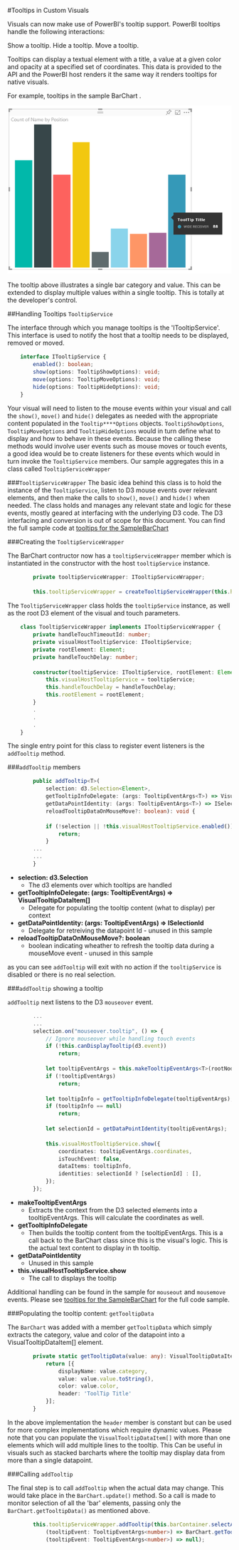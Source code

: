 #Tooltips in Custom Visuals 

Visuals can now make use of PowerBI's tooltip support. PowerBI tooltips handle the following interactions:

Show a tooltip.
Hide a tooltip.
Move a tooltip.

Tooltips can display a textual element with a title, a value at a given color and opacity at a specified set of coordinates. This data is provided to the API and the PowerBI host renders it the same way it renders tooltips for native visuals.

For example, tooltips in the sample BarChart .

![Sample BarChart tooltips](../images/TooltipsInSampleBarChart.png)

The tooltip above illustrates a single bar category and value. This can be extended to display multiple values within a single tooltip. This is totally at the developer's control. 

##Handling Tooltips `TooltipService`

The interface through which you manage tooltips is the 'ITooltipService'. This interface is used to notify the host that a tooltip needs to be displayed, removed or moved.

```typescript
    interface ITooltipService {
        enabled(): boolean;
        show(options: TooltipShowOptions): void;
        move(options: TooltipMoveOptions): void;
        hide(options: TooltipHideOptions): void;
    }
```

Your visual will need to listen to the mouse events within your visual and call the `show()`, `move()` and `hide()` delegates as needed with the appropriate content populated in the `Tooltip****Options` objects. 
`TooltipShowOptions`, `TooltipMoveOptions` and `TooltipHideOptions` would in turn define what to display and how to behave in these events. 
Because the calling these methods would involve user events such as mouse moves or touch events, a good idea would be to create listeners for these events which would in turn invoke the `TooltipService` members.
Our sample aggregates this in a class called `TooltipServiceWrapper` 

###`TooltipServiceWrapper`
The basic idea behind this class is to hold the instance of the `TooltipService`, listen to D3 mouse events over relevant elements, and then make the calls to `show()`, `move()` and `hide()` when needed.
The class holds and manages any relevant state and logic for these events, mostly geared at interfacing with the underlying D3 code. The D3 interfacing and conversion is out of scope for this document. 
You can find the full sample code at [tooltips for the SampleBarChart](https://github.com/Microsoft/PowerBI-visuals-sampleBarChart/commit/981b021612d7b333adffe9f723ab27783c76fb14)

###Creating the `TooltipServiceWrapper`

The BarChart contructor now has a `tooltipServiceWrapper` member which is instantiated in the constructor with the host `tooltipService` instance.

```typescript
        private tooltipServiceWrapper: ITooltipServiceWrapper;

        this.tooltipServiceWrapper = createTooltipServiceWrapper(this.host.tooltipService, options.element);
```

The `TooltipServiceWrapper` class holds the `tooltipService` instance,  as well as the root D3 element of the visual and touch parameters.

```typescript
    class TooltipServiceWrapper implements ITooltipServiceWrapper {
        private handleTouchTimeoutId: number;
        private visualHostTooltipService: ITooltipService;
        private rootElement: Element;
        private handleTouchDelay: number;
        
        constructor(tooltipService: ITooltipService, rootElement: Element, handleTouchDelay: number) {
            this.visualHostTooltipService = tooltipService;
            this.handleTouchDelay = handleTouchDelay;
            this.rootElement = rootElement;
        }
        .
        .
        .
    }
```

The single entry point for this class to register event listeners is the `addTooltip` method.

###`addTooltip` members
```typescript
        public addTooltip<T>(
            selection: d3.Selection<Element>,
            getTooltipInfoDelegate: (args: TooltipEventArgs<T>) => VisualTooltipDataItem[],
            getDataPointIdentity: (args: TooltipEventArgs<T>) => ISelectionId,
            reloadTooltipDataOnMouseMove?: boolean): void {
            
            if (!selection || !this.visualHostTooltipService.enabled()) {
                return;
            }
        ...
        ...
        }
```
* **selection: d3.Selection<Element>**
    * The d3 elements over which tooltips are handled
* **getTooltipInfoDelegate: (args: TooltipEventArgs<T>) => VisualTooltipDataItem[]**
    * Delegate for populating the tooltip content (what to display) per context
* **getDataPointIdentity: (args: TooltipEventArgs<T>) => ISelectionId**
    * Delegate for retreiving the datapoint Id - unused in this sample 
* **reloadTooltipDataOnMouseMove?: boolean**
    * boolean indicating wheather to refresh the tooltip data during a mouseMove event - unused in this sample

as you can see `addTooltip` will exit with no action if the `tooltipService` is disabled or there is no real selection.

###`addTooltip` showing a tooltip 

`addTooltip` next listens to the D3 `mouseover` event. 

```typescript
        ...
        ...
        selection.on("mouseover.tooltip", () => {
            // Ignore mouseover while handling touch events
            if (!this.canDisplayTooltip(d3.event))
                return;

            let tooltipEventArgs = this.makeTooltipEventArgs<T>(rootNode, true, false);
            if (!tooltipEventArgs)
                return;
            
            let tooltipInfo = getTooltipInfoDelegate(tooltipEventArgs);
            if (tooltipInfo == null)
                return;
                
            let selectionId = getDataPointIdentity(tooltipEventArgs);
            
            this.visualHostTooltipService.show({
                coordinates: tooltipEventArgs.coordinates,
                isTouchEvent: false,
                dataItems: tooltipInfo,
                identities: selectionId ? [selectionId] : [],
            });
        });
```

* **makeTooltipEventArgs**
    * Extracts the context from the D3 selected elements into a tooltipEventArgs. This will calculate the coordinates as well.
* **getTooltipInfoDelegate**
    * Then builds the tooltip content from the tooltipEventArgs. This is a call back to the BarChart class since this is the visual's logic. This is the actual text content to display in th tooltip.
* **getDataPointIdentity**
    * Unused in this sample 
* **this.visualHostTooltipService.show**
    * The call to displays the tooltip  

Additional handling can be found in the sample for `mouseout` and `mousemove` events. Please see [tooltips for the SampleBarChart](https://github.com/Microsoft/PowerBI-visuals-sampleBarChart/commit/981b021612d7b333adffe9f723ab27783c76fb14) for the full code sample.

###Populating the tooltip content: `getTooltipData`

The `BarChart` was added with a member `getTooltipData` which simply extracts the category, value and color of the datapoint into a VisualTooltipDataItem[] element.

```typescript
        private static getTooltipData(value: any): VisualTooltipDataItem[] {
            return [{
                displayName: value.category,
                value: value.value.toString(),
                color: value.color,
                header: 'ToolTip Title'
            }];
        }
```

In the above implementation the `header` member is constant but can be used for more complex implementations which require dynamic values. Please note that you can populate the `VisualTooltipDataItem[]` with more than one elements which will add multiple lines to the tooltip. This Can be useful in visuals such as stacked barcharts where the tooltip may display data from more than a single datapoint.

###Calling `addTooltip`

The final step is to call `addTooltip` when the actual data may change. This would take place in the `BarChart.update()` method. So a call is made to monitor selection of all the 'bar' elements, passing only the `BarChart.getTooltipData()` as mentioned above. 
```typescript
        this.tooltipServiceWrapper.addTooltip(this.barContainer.selectAll('.bar'), 
            (tooltipEvent: TooltipEventArgs<number>) => BarChart.getTooltipData(tooltipEvent.data),
            (tooltipEvent: TooltipEventArgs<number>) => null);
```
